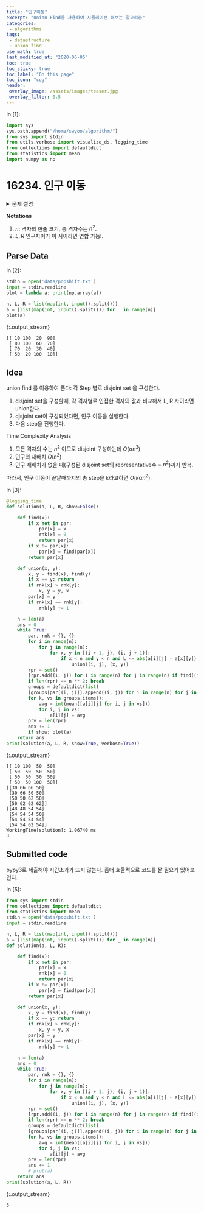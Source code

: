 ```yaml
---
title: "인구이동"
excerpt: "Union Find을 사용하여 시뮬레이션 해보는 알고리즘"
categories:
 - algorithms
tags:
 - datastructure
 - union find
use_math: true
last_modified_at: "2020-06-05"
toc: true
toc_sticky: true
toc_label: "On this page"
toc_icon: "cog"
header:
 overlay_image: /assets/images/teaser.jpg
 overlay_filter: 0.5
---
```


<div class="prompt input_prompt">
In&nbsp;[1]:
</div>

<div class="input_area" markdown="1">

```python
import sys
sys.path.append("/home/swyoo/algorithm/")
from sys import stdin
from utils.verbose import visualize_ds, logging_time
from collections import defaultdict
from statistics import mean
import numpy as np
```

</div>

# 16234. 인구 이동

<details> 
    <summary> 문제 설명 </summary>
        인구 이동은 다음과 같이 진행되고, 
        더 이상 아래 방법에 의해 인구 이동이 없을 때까지 지속된다. 
    <ol> 
        <li> 국경선을 공유하는 두 나라의 인구 차이가 L명 이상, R명 이하라면, <br>
            두 나라가 공유하는 국경선을 오늘 하루동안 연다. </li>
        <li> 위의 조건에 의해 열어야하는 국경선이 모두 열렸다면, 인구 이동을 시작한다. </li>
        <li> 국경선이 열려있어 인접한 칸만을 이용해 이동할 수 있으면, 그 나라를 오늘 하루 동안은 연합이라고 한다. </li>
        <li> 연합을 이루고 있는 각 칸의 인구수는 <br>
            (연합의 인구수) / (연합을 이루고 있는 칸의 개수)가 된다. 편의상 소수점은 버린다. </li>
        <li> 연합을 해체하고, 모든 국경선을 닫는다.</li>
    </ol> 
</details>


**Notations**
1. $n$: 격자의 한줄 크기, 총 격자수는 $n^2$.
2. $L, R$ 인구차이가 이 사이라면 연합 가능!.

## Parse Data

<div class="prompt input_prompt">
In&nbsp;[2]:
</div>

<div class="input_area" markdown="1">

```python
stdin = open('data/popshift.txt')
input = stdin.readline
plot = lambda a: print(np.array(a))

n, L, R = list(map(int, input().split()))
a = [list(map(int, input().split())) for _ in range(n)]
plot(a)
```

</div>

{:.output_stream}

```
[[ 10 100  20  90]
 [ 80 100  60  70]
 [ 70  20  30  40]
 [ 50  20 100  10]]

```

## Idea

union find 를 이용하여 푼다: 각 Step 별로 disjoint set 을 구성한다. <br>
1. disjoint set을 구성할때, 각 격자별로 인접한 격자의 값과 비교해서 L, R 사이라면 union한다. <br>
2. djsjoint set이 구성되었다면, 인구 이동을 실행한다. <br>
3. 다음 step을 진행한다.

Time Complexity Analysis

1. 모든 격자의 수는 $n^2$ 이므로 disjoint 구성하는데 $O(\alpha n^2)$
2. 인구의 재배치 $O(n^2)$
3. 인구 재배치가 없을 때(구성된 disjoint set의 representative수 = $n^2$)까지 반복. 

따라서, 인구 이동이 끝날때까지의 총 step을 $k$라고하면 $O(k \alpha n^2)$.



<div class="prompt input_prompt">
In&nbsp;[3]:
</div>

<div class="input_area" markdown="1">

```python
@logging_time
def solution(a, L, R, show=False):

    def find(x):
        if x not in par:
            par[x] = x
            rnk[x] = 0
            return par[x]
        if x != par[x]:
            par[x] = find(par[x])
        return par[x]

    def union(x, y):
        x, y = find(x), find(y)
        if x == y: return
        if rnk[x] > rnk[y]:
            x, y = y, x
        par[x] = y
        if rnk[x] == rnk[y]:
            rnk[y] += 1

    n = len(a)
    ans = 0
    while True:
        par, rnk = {}, {}
        for i in range(n):
            for j in range(n):
                for x, y in [(i + 1, j), (i, j + 1)]:
                    if x < n and y < n and L <= abs(a[i][j] - a[x][y]) <= R:
                        union((i, j), (x, y))
        rpr = set()
        [rpr.add((i, j)) for i in range(n) for j in range(n) if find((i, j)) == (i, j)]
        if len(rpr) == n ** 2: break
        groups = defaultdict(list)
        [groups[par[(i, j)]].append((i, j)) for i in range(n) for j in range(n) if par[(i, j)] in rpr]
        for k, vs in groups.items():
            avg = int(mean([a[i][j] for i, j in vs]))
            for i, j in vs:
                a[i][j] = avg
        prv = len(rpr)
        ans += 1
        if show: plot(a)
    return ans
print(solution(a, L, R, show=True, verbose=True))
```

</div>

{:.output_stream}

```
[[ 10 100  50  50]
 [ 50  50  50  50]
 [ 50  50  50  50]
 [ 50  50 100  50]]
[[30 66 66 50]
 [30 66 50 50]
 [50 50 62 50]
 [50 62 62 62]]
[[48 48 54 54]
 [54 54 54 50]
 [54 54 54 54]
 [54 54 62 54]]
WorkingTime[solution]: 1.06740 ms
3

```

## Submitted code

pypy3로 제출해야 시간초과가 뜨지 않는다. 
좀더 효율적으로 코드를 짤 필요가 있어보인다. 

<div class="prompt input_prompt">
In&nbsp;[5]:
</div>

<div class="input_area" markdown="1">

```python
from sys import stdin
from collections import defaultdict
from statistics import mean
stdin = open('data/popshift.txt')
input = stdin.readline

n, L, R = list(map(int, input().split()))
a = [list(map(int, input().split())) for _ in range(n)]
def solution(a, L, R):

    def find(x):
        if x not in par:
            par[x] = x
            rnk[x] = 0
            return par[x]
        if x != par[x]:
            par[x] = find(par[x])
        return par[x]

    def union(x, y):
        x, y = find(x), find(y)
        if x == y: return
        if rnk[x] > rnk[y]:
            x, y = y, x
        par[x] = y
        if rnk[x] == rnk[y]:
            rnk[y] += 1

    n = len(a)
    ans = 0
    while True:
        par, rnk = {}, {}
        for i in range(n):
            for j in range(n):
                for x, y in [(i + 1, j), (i, j + 1)]:
                    if x < n and y < n and L <= abs(a[i][j] - a[x][y]) <= R:
                        union((i, j), (x, y))
        rpr = set()
        [rpr.add((i, j)) for i in range(n) for j in range(n) if find((i, j)) == (i, j)]
        if len(rpr) == n ** 2: break
        groups = defaultdict(list)
        [groups[par[(i, j)]].append((i, j)) for i in range(n) for j in range(n) if par[(i, j)] in rpr]
        for k, vs in groups.items():
            avg = int(mean([a[i][j] for i, j in vs]))
            for i, j in vs:
                a[i][j] = avg
        prv = len(rpr)
        ans += 1
        # plot(a)
    return ans
print(solution(a, L, R))
```

</div>

{:.output_stream}

```
3

```
